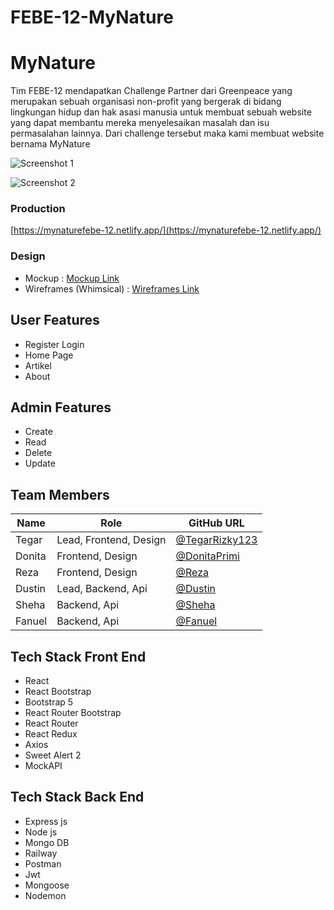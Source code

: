 # FEBE-12-MyNature

# MyNature

Tim FEBE-12 mendapatkan Challenge Partner dari Greenpeace yang merupakan sebuah organisasi non-profit yang bergerak di bidang lingkungan hidup dan hak asasi manusia untuk membuat sebuah website yang dapat membantu mereka menyelesaikan masalah dan isu permasalahan lainnya. Dari challenge tersebut maka kami membuat website bernama MyNature

![Screenshot 1](https://i.ibb.co/n6Kb1G0/Screenshot-2022-12-02-234039.jpg)

![Screenshot 2](https://i.ibb.co/C7sZm8y/Screenshot-2022-12-02-234126.jpg)

### Production
[https://mynaturefebe-12.netlify.app/](https://mynaturefebe-12.netlify.app/)


### Design

- Mockup : [Mockup Link](https://www.figma.com/file/9UbdZObGEevzRTBTW0X6ba/GreenPeace---FEBE-12?node-id=353%3A1698&t=UEEWG7vbEKYkoEKY-1)
- Wireframes (Whimsical) : [Wireframes Link](https://whimsical.com/wireframe-KxP6N9tcbt3adyeHSZcrmw)

## User Features

- Register Login
- Home Page
- Artikel
- About

## Admin Features
- Create
- Read
- Delete
- Update


## Team Members

| Name       | Role                   | GitHub URL                                           |
| ---------- | ---------------------- | ---------------------------------------------------- |
| Tegar      | Lead, Frontend, Design | [@TegarRizky123](https://github.com/TegarRizky123)   |
| Donita     | Frontend, Design       | [@DonitaPrimi](https://github.com/donprimi)          |
| Reza       | Frontend, Design       | [@Reza](https://github.com/imreeply)                 |
| Dustin     | Lead, Backend, Api     | [@Dustin](https://github.com/Zerexxn)                |
| Sheha      | Backend, Api           | [@Sheha](https://github.com/shehaannisa)             |
| Fanuel     | Backend, Api           | [@Fanuel](https://github.com/fanuelariks)            |

## Tech Stack Front End

- React 
- React Bootstrap
- Bootstrap 5
- React Router Bootstrap
- React Router
- React Redux 
- Axios
- Sweet Alert 2
- MockAPI

## Tech Stack Back End
- Express js
- Node js
- Mongo DB
- Railway
- Postman
- Jwt
- Mongoose
- Nodemon

